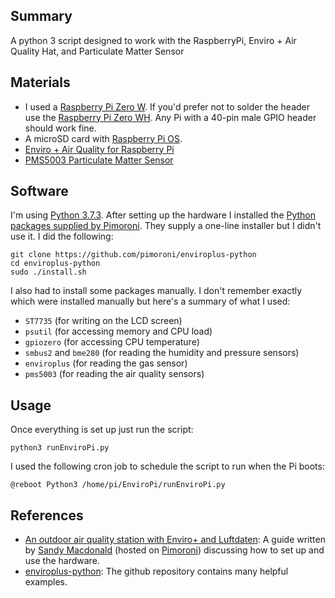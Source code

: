 ## Summary
A python 3 script designed to work with the RaspberryPi, Enviro + Air Quality Hat, and Particulate Matter Sensor

## Materials
* I used a [Raspberry Pi Zero W](https://www.raspberrypi.org/products/raspberry-pi-zero-w/).  If you'd prefer not to solder the header use the [Raspberry Pi Zero WH](https://www.adafruit.com/product/3708).  Any Pi with a 40-pin male GPIO header should work fine.
* A microSD card with [Raspberry Pi OS](https://www.raspberrypi.org/downloads/).
* [Enviro + Air Quality for Raspberry Pi](https://shop.pimoroni.com/products/enviro?variant=3115568457171)
* [PMS5003 Particulate Matter Sensor](https://shop.pimoroni.com/products/pms5003-particulate-matter-sensor-with-cable)

## Software
I'm using [Python 3.7.3](https://www.python.org/downloads/release/python-373/).  After setting up the hardware I installed the [Python packages supplied by Pimoroni](https://github.com/pimoroni/enviroplus-python).  They supply a one-line installer but I didn't use it.  I did the following:
```
git clone https://github.com/pimoroni/enviroplus-python
cd enviroplus-python
sudo ./install.sh
```
I also had to install some packages manually.  I don't remember exactly which were installed manually but here's a summary of what I used:
* `ST7735` (for writing on the LCD screen)
* `psutil` (for accessing memory and CPU load)
* `gpiozero` (for accessing CPU temperature)
* `smbus2` and `bme280` (for reading the humidity and pressure sensors)
* `enviroplus` (for reading the gas sensor)
* `pms5003` (for reading the air quality sensors)

## Usage
Once everything is set up just run the script:
```
python3 runEnviroPi.py
```
I used the following cron job to schedule the script to run when the Pi boots:
```
@reboot Python3 /home/pi/EnviroPi/runEnviroPi.py
```

## References
* [An outdoor air quality station with Enviro+ and Luftdaten](https://learn.pimoroni.com/tutorial/sandyj/enviro-plus-luftdaten-air-quality-station):  A guide written by [Sandy Macdonald](https://sandyjmacdonald.github.io) (hosted on [Pimoroni](https://learn.pimoroni.com)) discussing how to set up and use the hardware.
* [enviroplus-python](https://github.com/pimoroni/enviroplus-python):  The github repository contains many helpful examples.